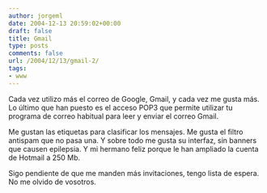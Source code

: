 ```yaml
---
author: jorgeml
date: 2004-12-13 20:59:02+00:00
draft: false
title: Gmail
type: posts
comments: false
url: /2004/12/13/gmail-2/
tags:
- www
---
```


Cada vez utilizo más el correo de Google, Gmail, y cada vez me gusta más. Lo último que han puesto es el acceso POP3 que permite utilizar tu programa de correo habitual para leer y enviar el correo Gmail.

Me gustan las etiquetas para clasificar los mensajes. Me gusta el filtro antispam que no pasa una. Y sobre todo me gusta su interfaz, sin banners que causen epilepsia. Y mi hermano feliz porque le han ampliado la cuenta de Hotmail a 250 Mb.

Sigo pendiente de que me manden más invitaciones, tengo lista de espera. No me olvido de vosotros.
